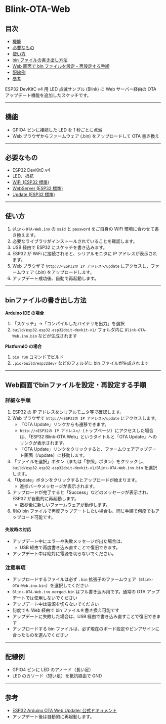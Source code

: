 
# Blink-OTA-Web

## 目次


- [機能](#機能)
- [必要なもの](#必要なもの)
- [使い方](#使い方)
- [bin ファイルの書き出し方法](#binファイルの書き出し方法)
- [Web 画面で bin ファイルを設定・再設定する手順](#web画面でbinファイルを設定再設定する手順)
- [配線例](#配線例)
- [参考](#参考)

ESP32 DevKitC v4 用 LED 点滅サンプル (Blink) に Web サーバー経由の OTA アップデート機能を追加したスケッチです。

---

## 機能

- GPIO4 ピンに接続した LED を 1 秒ごとに点滅
- Web ブラウザからファームウェア (.bin) をアップロードして OTA 書き換え

---

## 必要なもの

- ESP32 DevKitC v4
- LED、抵抗
- [WiFi (ESP32 標準)](https://github.com/espressif/arduino-esp32)
- [WebServer (ESP32 標準)](https://github.com/espressif/arduino-esp32)
- [Update (ESP32 標準)](https://github.com/espressif/arduino-esp32)

---

## 使い方

1. `Blink-OTA-Web.ino` の `ssid` と `password` をご自身の WiFi 環境に合わせて書き換えます。
2. 必要なライブラリがインストールされていることを確認します。
3. USB 経由で ESP32 にスケッチを書き込みます。
4. ESP32 が WiFi に接続されると、シリアルモニタに IP アドレスが表示されます。
5. Web ブラウザで `http://<ESP32の IP アドレス>/update` にアクセスし、ファームウェア (.bin) をアップロードします。
6. アップデート成功後、自動で再起動します。

---

## binファイルの書き出し方法

**Arduino IDE の場合**

1. 「スケッチ」→「コンパイルしたバイナリを出力」を選択
2. `build/esp32.esp32.esp32doit-devkit-v1/` フォルダ内に `Blink-OTA-Web.ino.bin` などが生成されます

**PlatformIO の場合**

1. `pio run` コマンドでビルド
2. `.pio/build/esp32dev/` などのフォルダに bin ファイルが生成されます

---

## Web画面でbinファイルを設定・再設定する手順


### 詳細な手順

1. ESP32 の IP アドレスをシリアルモニタ等で確認します。
2. Web ブラウザで `http://<ESP32の IP アドレス>/update` にアクセスします。
	- 「OTA Update」リンクからも遷移できます。
	- `http://<ESP32の IP アドレス>/`（トップページ）にアクセスした場合は、「ESP32 Blink-OTA Web」というタイトルと「OTA Update」へのリンクが表示されます。
	- 「OTA Update」リンクをクリックすると、ファームウェアアップデート画面（/update）に移動します。
3. 「ファイルを選択」ボタン（または「参照」ボタン）をクリックし、
	`build/esp32.esp32.esp32doit-devkit-v1/Blink-OTA-Web.ino.bin` を選択します。
4. 「Update」ボタンをクリックするとアップロードが始まります。
	- 進捗バーやメッセージが表示されます。
5. アップロードが完了すると「Success」などのメッセージが表示され、ESP32 が自動的に再起動します。
	- 数秒後に新しいファームウェアが動作します。
6. 別の bin ファイルで再度アップデートしたい場合も、同じ手順で何度でもアップロード可能です。

#### 失敗時の対応
- アップデート中にエラーや失敗メッセージが出た場合は、
  - USB 経由で再度書き込み直すことで復旧できます。
- アップデート中は絶対に電源を切らないでください。

### 注意事項

- アップロードするファイルは必ず `.bin` 拡張子のファームウェア（`Blink-OTA-Web.ino.bin`）を選択してください
- `Blink-OTA-Web.ino.merged.bin` はフル書き込み用です。通常の OTA アップデートでは使用しないでください
- アップデート中は電源を切らないでください
- 何度でも Web 経由で bin ファイルを書き換え可能です
- アップデートに失敗した場合は、USB 経由で書き込み直すことで復旧できます
- アップロードする bin ファイルは、必ず現在のボード設定やピンアサインに合ったものを選んでください

---

## 配線例

- GPIO4 ピンに LED のアノード（長い足）
- LED のカソード（短い足）を抵抗経由で GND

---

## 参考

- [ESP32 Arduino OTA Web Updater 公式ドキュメント](https://github.com/espressif/arduino-esp32/blob/master/libraries/WebServer/examples/OTAWebUpdater/OTAWebUpdater.ino)
- アップデート後は自動的に再起動します。
